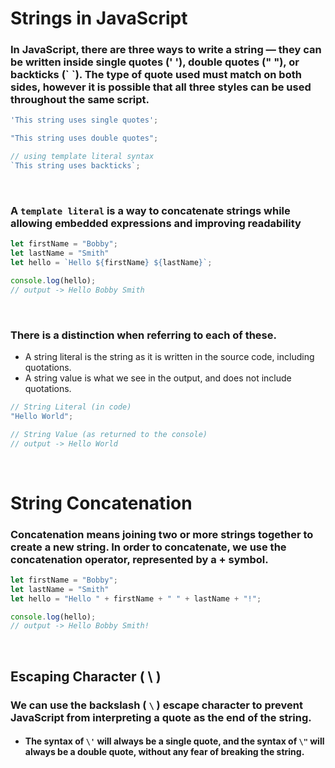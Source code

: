 # Strings in JavaScript

### In JavaScript, there are three ways to write a string — they can be written inside single quotes (' '), double quotes (" "), or backticks (\` \`). The type of quote used must match on both sides, however it is possible that all three styles can be used throughout the same script.

```javascript
'This string uses single quotes';

"This string uses double quotes";

// using template literal syntax
`This string uses backticks`;
```

&nbsp;
### A `template literal` is a way to concatenate strings while allowing embedded expressions and improving readability

```javascript
let firstName = "Bobby";
let lastName = "Smith"
let hello = `Hello ${firstName} ${lastName}`;

console.log(hello);   
// output -> Hello Bobby Smith
```

&nbsp; 
### There is a distinction when referring to each of these. 
* A string literal is the string as it is written in the source code, including quotations. 
* A string value is what we see in the output, and does not include quotations.

```javascript
// String Literal (in code)
"Hello World"; 

// String Value (as returned to the console)
// output -> Hello World
```
&nbsp; 
# String Concatenation

### Concatenation means joining two or more strings together to create a new string. In order to concatenate, we use the concatenation operator, represented by a + symbol.

```javascript
let firstName = "Bobby";
let lastName = "Smith"
let hello = "Hello " + firstName + " " + lastName + "!";

console.log(hello);   
// output -> Hello Bobby Smith!

```

&nbsp;
## Escaping Character ( \ )

### We can use the backslash ( `\` ) escape character to prevent JavaScript from interpreting a quote as the end of the string.


* #### The syntax of `\'` will always be a single quote, and the syntax of `\"` will always be a double quote, without any fear of breaking the string.

